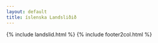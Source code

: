 ```yaml
---
layout: default
title: íslenska Landsliðið
---
```


{% include landslid.html %}
{% include footer2col.html %}